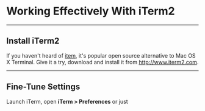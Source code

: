 # Working Effectively With iTerm2

- - - -

## Install iTerm2

If you haven't heard of [item](http://www.iterm2.com/), it's popular open
source alternative to Mac OS X Terminal. Give it a try, download and install it
from http://www.iterm2.com.

- - - -

## Fine-Tune Settings

Launch iTerm, open **iTerm > Preferences** or just 
